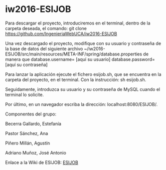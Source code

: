 # iw2016-ESIJOB

Para descargar el proyecto, introduciremos en el terminal, dentro de la carpeta deseada, el comando:
git clone https://github.com/IngenieriaWebUCA/iw2016-ESIJOB

Una vez descargado el proyecto, modifique con su usuario y contraseña de la base de datos del siguiente archivo ~/iw2016-ESIJOB/src/main/resources/META-INF/spring/database.properties de manera que 
database.username= [aquí su usuario]
database.password= [aquí su contraseña]


Para lanzar la aplicación ejecute el fichero esijob.sh, que se encuentra en la carpeta del proyecto, en el terminal. Con la instrucción: 
sh esijob.sh.

Seguidamente, introduzca su usuario y su contraseña de MySQL cuando el terminal lo solicite.

Por último, en un navegador escriba la dirección: localhost:8080/ESIJOB/.



Componentes del grupo:

Becerra Gallardo, Estefanía

Pastor Sánchez, Ana

Piñero Millán, Agustín

Adriano Muñoz, José Antonio

Enlace a la Wiki de ESIJOB: [ESIJOB](https://github.com/IngenieriaWebUCA/iw2016-ESIJOB/wiki)
